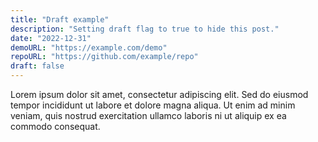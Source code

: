 ```yaml
---
title: "Draft example"
description: "Setting draft flag to true to hide this post."
date: "2022-12-31"
demoURL: "https://example.com/demo"
repoURL: "https://github.com/example/repo"
draft: false
---
```


Lorem ipsum dolor sit amet, consectetur adipiscing elit. Sed do eiusmod tempor incididunt ut labore et dolore magna aliqua. Ut enim
 ad minim veniam, quis nostrud exercitation ullamco laboris ni ut aliquip ex ea commodo consequat.
